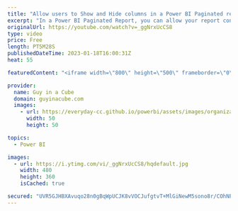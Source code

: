 ```yaml
---
title: "Allow users to Show and Hide columns in a Power BI Paginated report!"
excerpt: "In a Power BI Paginated Report, you can allow your report consumers to customize what they see in the report such as which columns they want in their table or matrix. Patrick shows you how!  Sample RDLs: https://github.com/guyinacube/demo-files/blob/master/video%20demos/RDL/20230118%20-%20Paginated%20Show%20Hide%20Columns.zip"
originalUrl: https://youtube.com/watch?v=_ggNrxUcCS8
type: video
price: Free
length: PT5M28S
publishedDateTime: 2023-01-18T16:00:31Z
heat: 55

featuredContent: "<iframe width=\"800\" height=\"500\" frameborder=\"0\" src=\"https://www.youtube.com/embed/_ggNrxUcCS8\" allow=\"accelerometer; autoplay; encrypted-media; gyroscope; picture-in-picture\" allowfullscreen></iframe>"

provider:
  name: Guy in a Cube
  domain: guyinacube.com
  images:
    - url: https://everyday-cc.github.io/powerbi/assets/images/organizations/guyinacube.com-50x50.jpg
      width: 50
      height: 50

topics:
  - Power BI

images:
  - url: https://i.ytimg.com/vi/_ggNrxUcCS8/hqdefault.jpg
    width: 480
    height: 360
    isCached: true

secured: "UVR5GJHBXAvuqo28n0gBqWpUCJK8vVOCJufgtvT+MlGiNewM5sono8r/COhNPSI9y74ODAsK8C8Oi3t8/e9zRMMkF/29gmBICRfomKZTFjUp0N8Xz052WizyFixZcIXcfGIf8GQZk7RIu5LaPEImRih72zDzA0/HPtNLxSDVRIkBk/mWSE7POQ5upBAvWPM4o+V0HQhuH2euBNf14h094kf7dFXJ4g/c/5RSJ3DvT2yXDy4lct46cHxMZ+UTR04nzYujm2g+wXh6iW4LTnTsBqx+tdowLNYU3CVl7ToW0IuGRQMzTmjm5OFX8V3LMZelDfEUyscUScNGtcQDl3nXRgZeWwqBMFPdqL0+b3e0uPYrPlUFPhdXk9zA21ZPK+E10ygpVkqA/xxkIfrDzu3Q6hZcCOf/wJkUpl9sFblkkqM=;LA5c08nrafj4OOHELEvlRg=="
---
```


